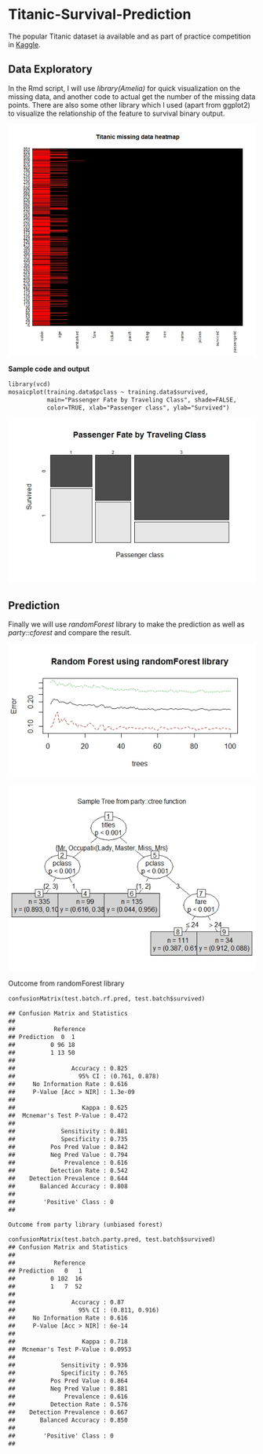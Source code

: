 # Titanic-Survival-Prediction
The popular Titanic dataset ia available and as part of practice competition in [Kaggle](https://www.kaggle.com/c/titanic). 

## Data Exploratory

In the Rmd script, I will use *library(Amelia)* for quick visualization on the missing data, and another code to actual get the number of the missing data points. There are also some other library which I used (apart from ggplot2) to visualize the relationship of the feature to survival binary output.

![Heatmap](https://github.com/netsatsawat/Titanic-Survival-Prediction/blob/master/Image/Missing%20Data%20Heatmap.jpeg)

**Sample code and output**
```
library(vcd)
mosaicplot(training.data$pclass ~ training.data$survived, 
           main="Passenger Fate by Traveling Class", shade=FALSE, 
           color=TRUE, xlab="Passenger class", ylab="Survived")
```

![Mosaicplot 1](https://github.com/netsatsawat/Titanic-Survival-Prediction/blob/master/Image/Passenger%20Fate%20by%20class.jpeg)

## Prediction

Finally we will use *randomForest* library to make the prediction as well as *party::cforest* and compare the result.

![RF](https://github.com/netsatsawat/Titanic-Survival-Prediction/blob/master/Image/RF.jpeg)

![ctree](https://github.com/netsatsawat/Titanic-Survival-Prediction/blob/master/Image/ctree.jpeg)

Outcome from randomForest library
```
confusionMatrix(test.batch.rf.pred, test.batch$survived)
```

```
## Confusion Matrix and Statistics
## 
##           Reference
## Prediction  0  1
##          0 96 18
##          1 13 50
##                                         
##                Accuracy : 0.825         
##                  95% CI : (0.761, 0.878)
##     No Information Rate : 0.616         
##     P-Value [Acc > NIR] : 1.3e-09       
##                                         
##                   Kappa : 0.625         
##  Mcnemar's Test P-Value : 0.472         
##                                         
##             Sensitivity : 0.881         
##             Specificity : 0.735         
##          Pos Pred Value : 0.842         
##          Neg Pred Value : 0.794         
##              Prevalence : 0.616         
##          Detection Rate : 0.542         
##    Detection Prevalence : 0.644         
##       Balanced Accuracy : 0.808         
##                                         
##        'Positive' Class : 0             
## 
```
```
Outcome from party library (unbiased forest)
```
```
confusionMatrix(test.batch.party.pred, test.batch$survived)
## Confusion Matrix and Statistics
## 
##           Reference
## Prediction   0   1
##          0 102  16
##          1   7  52
##                                         
##                Accuracy : 0.87          
##                  95% CI : (0.811, 0.916)
##     No Information Rate : 0.616         
##     P-Value [Acc > NIR] : 6e-14         
##                                         
##                   Kappa : 0.718         
##  Mcnemar's Test P-Value : 0.0953        
##                                         
##             Sensitivity : 0.936         
##             Specificity : 0.765         
##          Pos Pred Value : 0.864         
##          Neg Pred Value : 0.881         
##              Prevalence : 0.616         
##          Detection Rate : 0.576         
##    Detection Prevalence : 0.667         
##       Balanced Accuracy : 0.850         
##                                         
##        'Positive' Class : 0             
## 
```
